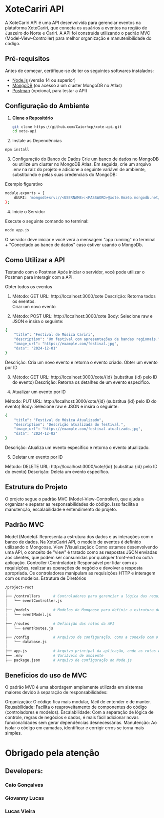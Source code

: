 # XoteCariri API

A XoteCariri API é uma API desenvolvida para gerenciar eventos na plataforma XoteCariri, que conecta os usuários a eventos na região de Juazeiro do Norte e Cariri. A API foi construída utilizando o padrão MVC (Model-View-Controller) para melhor organização e manutenibilidade do código.

## Pré-requisitos

Antes de começar, certifique-se de ter os seguintes softwares instalados:

- [Node.js](https://nodejs.org/) (versão 14 ou superior)
- [MongoDB](https://www.mongodb.com/) (ou acesso a um cluster MongoDB no Atlas)
- [Postman](https://www.postman.com/) (opcional, para testar a API)

## Configuração do Ambiente

1. **Clone o Repositório**

   ```bash
   git clone https://github.com/Caiorhcp/xote-api.git
   cd xote-api

2. Instale as Dependências

```bash
npm install 
```


3. Configuração do Banco de Dados
Crie um banco de dados no MongoDB ou utilize um cluster no MongoDB Atlas. Em seguida, crie um arquivo .env na raiz do projeto e adicione a seguinte variável de ambiente, substituindo <USERNAME> e <PASSWORD> pelas suas credenciais do MongoDB:

Exemplo figurativo

```bash
module.exports = {
    dbURI: 'mongodb+srv://<USERNAME>:<PASSWORD>@xote.0mz6p.mongodb.net/xote?retryWrites=true&w=majority'
};
```

4. Inicie o Servidor

Execute o seguinte comando no terminal:
```bash
node app.js
```

O servidor deve iniciar e você verá a mensagem "app running" no terminal + "Conectado ao banco de dados" caso estiver usando o MongoDb.


## Como Utilizar a API
Testando com o Postman
Após iniciar o servidor, você pode utilizar o Postman para interagir com a API.

Obter todos os eventos

1. Método: GET
URL: http://localhost:3000/xote
Descrição: Retorna todos os eventos.    
Criar um novo evento

2. Método: POST
URL: http://localhost:3000/xote
Body: Selecione raw e JSON e insira o seguinte:

```bash
{
    "title": "Festival de Música Cariri",
    "description": "Um festival com apresentações de bandas regionais.",
    "image_url": "https://example.com/festival.jpg",
    "data": "2024-12-01"
}
```
Descrição: Cria um novo evento e retorna o evento criado.
Obter um evento por ID

3. Método: GET
URL: http://localhost:3000/xote/{id} (substitua {id} pelo ID do evento)
Descrição: Retorna os detalhes de um evento específico.

4. Atualizar um evento por ID

Método: PUT
URL: http://localhost:3000/xote/{id} (substitua {id} pelo ID do evento)
Body: Selecione raw e JSON e insira o seguinte:

```bash
{
    "title": "Festival de Música Atualizado",
    "description": "Descrição atualizada do festival.",
    "image_url": "https://example.com/festival-atualizado.jpg",
    "data": "2024-12-02"
}
```
Descrição: Atualiza um evento específico e retorna o evento atualizado.

5. Deletar um evento por ID

Método: DELETE
URL: http://localhost:3000/xote/{id} (substitua {id} pelo ID do evento)
Descrição: Deleta um evento específico.


## Estrutura do Projeto

O projeto segue o padrão MVC (Model-View-Controller), que ajuda a organizar e separar as responsabilidades do código. Isso facilita a manutenção, escalabilidade e entendimento do projeto.

## Padrão MVC

Model (Modelo): Representa a estrutura dos dados e as interações com o banco de dados. Na XoteCariri API, o modelo de eventos é definido utilizando o Mongoose.
View (Visualização): Como estamos desenvolvendo uma API, o conceito de "view" é tratado como as respostas JSON enviadas aos clientes, que podem ser consumidas por qualquer front-end ou outra aplicação.
Controller (Controlador): Responsável por lidar com as requisições, realizar as operações de negócio e devolver a resposta apropriada. Os controladores manipulam as requisições HTTP e interagem com os modelos.
Estrutura de Diretórios

```bash
/project-root
│
├── /controllers      # Controladores para gerenciar a lógica das requisições
│   └── eventController.js
│
├── /models           # Modelos do Mongoose para definir a estrutura dos dados
│   └── eventModel.js
│
├── /routes           # Definição das rotas da API
│   └── eventRoutes.js
│
├── /config           # Arquivos de configuração, como a conexão com o banco de dados
│   └── database.js
│
├── app.js            # Arquivo principal da aplicação, onde as rotas e o servidor são configurados
├── .env              # Variáveis de ambiente
├── package.json      # Arquivo de configuração do Node.js
```

## Benefícios do uso de MVC
O padrão MVC é uma abordagem amplamente utilizada em sistemas maiores devido à separação de responsabilidades:

Organização: O código fica mais modular, fácil de entender e de manter.
Reusabilidade: Facilita o reaproveitamento de componentes do código (controladores e modelos).
Escalabilidade: Com a separação de lógica de controle, regras de negócios e dados, é mais fácil adicionar novas funcionalidades sem gerar dependências desnecessárias.
Manutenção: Ao isolar o código em camadas, identificar e corrigir erros se torna mais simples.

# Obrigado pela atenção

## Developers:

### Caio Gonçalves 
### Giovanny Lucas
### Lucas Vieira